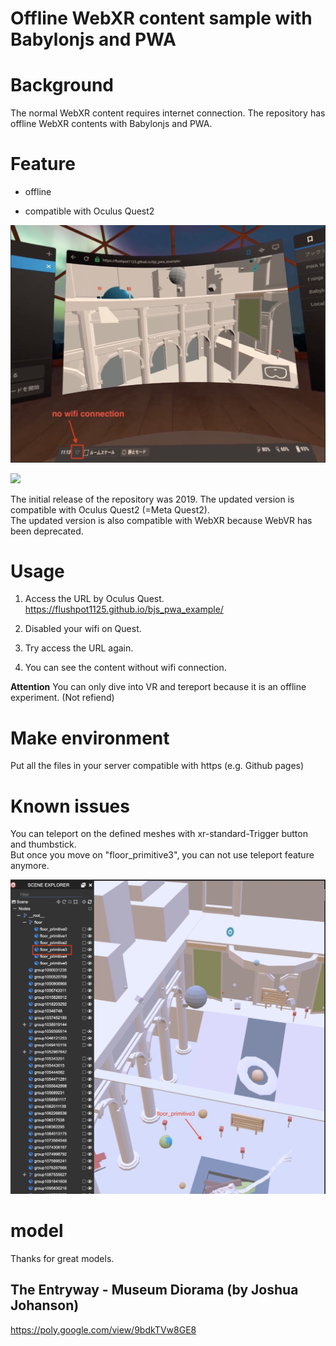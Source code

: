 # Offline WebXR content sample with Babylonjs and PWA

# Background

The normal WebXR content requires internet connection. The repository has offline WebXR contents with Babylonjs and PWA.  

# Feature

* offline  

* compatible with Oculus Quest2


![no internet connection](./pictures_readme/nowificonnection.jpg)



[![](https://img.youtube.com/vi/rwPUxAjXIaQ/0.jpg)](https://youtu.be/rwPUxAjXIaQ)

The initial release of the repository was 2019. The updated version is compatible with Oculus Quest2 (=Meta Quest2).  
The updated version is also compatible with WebXR because WebVR has been deprecated. 

# Usage

1. Access the URL by Oculus Quest.
https://flushpot1125.github.io/bjs_pwa_example/  

2. Disabled your wifi on Quest.

3. Try access the URL again.

4. You can see the content without wifi connection.

<b>Attention</b>
You can only dive into VR and tereport because it is an offline experiment. (Not refiend) 


# Make environment

Put all the files in your server compatible with https (e.g. Github pages)
# Known issues

You can teleport on the defined meshes with xr-standard-Trigger button and thumbstick.  
But once you move on "floor_primitive3", you can not use teleport feature anymore.  

![known_issues](./pictures_readme/tereportation_known_issues.jpg)

# model

Thanks for great models.

## The Entryway - Museum Diorama  (by Joshua Johanson)
https://poly.google.com/view/9bdkTVw8GE8


